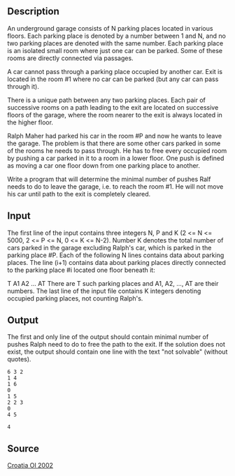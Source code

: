 <h2>Description</h2><p>An underground garage consists of N parking places located in various floors. Each parking place is denoted by a number between 1 and N, and no two parking places are denoted with the same number. Each parking place is an isolated small room where just one car can be parked. Some of these rooms are directly connected via passages.
</p>
A car cannot pass through a parking place occupied by another car. Exit is located in the room #1 where no car can be parked (but any car can pass through it).

There is a unique path between any two parking places. Each pair of successive rooms on a path leading to the exit are located on successive floors of the garage, where the room nearer to the exit is always located in the higher floor.

Ralph Maher had parked his car in the room #P and now he wants to leave the garage. The problem is that there are some other cars parked in some of the rooms he needs to pass through. He has to free every occupied room by pushing a car parked in it to a room in a lower floor. One push is defined as moving a car one floor down from one parking place to another.

Write a program that will determine the minimal number of pushes Ralf needs to do to leave the garage, i.e. to reach the room #1. He will not move his car until path to the exit is completely cleared.
<h2>Input</h2><p>The first line of the input contains three integers N, P and K (2 &lt;= N &lt;= 5000, 2 &lt;= P &lt;= N, 0 &lt;= K &lt;= N-2). Number K denotes the total number of cars parked in the garage excluding Ralph's car, which is parked in the parking place #P. Each of the following N lines contains data about parking places. The line (i+1) contains data about parking places directly connected to the parking place #i located one floor beneath it:
</p>T A1 A2 ... AT
There are T such parking places and A1, A2, ..., AT are their numbers. The last line of the input file contains K integers denoting occupied parking places, not counting Ralph's.
<h2>Output</h2><p>The first and only line of the output should contain minimal number of pushes Ralph need to do to free the path to the exit. If the solution does not exist, the output should contain one line with the text "not solvable" (without quotes).  </p><pre><code class="language-input1">6 3 2
1 4
1 6
0
1 5
2 2 3
0
4 5
</code></pre><pre><code class="language-output1">4</code></pre><h2>Source</h2><a href="searchproblem?field=source&amp;key=Croatia+OI+2002">Croatia OI 2002</a>